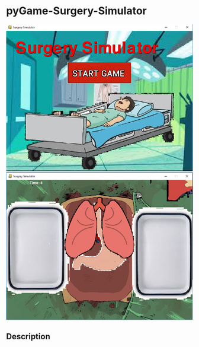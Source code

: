 # pyGame-Surgery-Simulator
<img Src="https://github.com/ahuang7101/pyGame-Surgery-Simulator/blob/master/title%20screen.PNG">
<img Src="https://github.com/ahuang7101/pyGame-Surgery-Simulator/blob/master/Capture2.PNG">
<h2> Description </h2>
